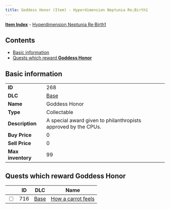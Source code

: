 ```yaml
---
title: Goddess Honor (Item) - Hyperdimension Neptunia Re;Birth1
---
```


[**Item Index**](/neptunia/rb1/item/index.html) - [Hyperdimension Neptunia Re;Birth1](/neptunia/rb1)

## Contents

- [Basic information](#basic-information)
- [Quests which reward **Goddess Honor**](#quests-which-reward-goddess-honor)

## Basic information

|   |   |
| -- | -- |
| **ID** | 268 |
| **DLC** | [Base](/neptunia/rb1/dlc/1-base.html) |
| **Name** | Goddess Honor |
| **Type** | Collectable |
| **Description** | A special award given to philanthropists approved by the CPUs. |
| **Buy Price** | 0 |
| **Sell Price** | 0 |
| **Max inventory** | 99 |


## Quests which reward **Goddess Honor**

|    | ID | DLC | Name |
| -- | -- | --- | ---- |
| <input type="checkbox" id="rb1-quest-1-716" class="trackbox" /> | 716 | [Base](/neptunia/rb1/dlc/1-base.html) | [How a carrot feels](/neptunia/rb1/quest/1-716-how-a-carrot-feels.html) |
